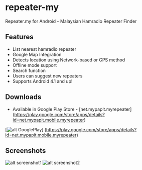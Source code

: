 # repeater-my
Repeater.my for Android - Malaysian Hamradio Repeater Finder

## Features
  * List nearest hamradio repeater
  * Google Map Integration
  * Detects location using Network-based or GPS method
  * Offline mode support
  * Search function
  * Users can suggest new repeaters
  * Supports Android 4.1 and up!


## Downloads
  * Available in Google Play Store - [net.mypapit.myrepeater] (https://play.google.com/store/apps/details?id=net.mypapit.mobile.myrepeater)
  


[![alt GooglePlay](https://conversations.im/images/en-play-badge.png)] (https://play.google.com/store/apps/details?id=net.mypapit.mobile.myrepeater) 




## Screenshots
![alt screenshot1](http://i.imgur.com/Z5DcEwo.png)
![alt screenshot2](http://i.imgur.com/kCRfZm3.png)
